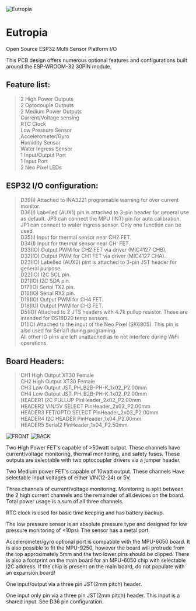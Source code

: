 ![Eutropia](https://user-images.githubusercontent.com/104283546/164954573-7f3e9123-8814-4765-9205-acdbbc47fc08.jpg)

# Eutropia
Open Source ESP32 Multi Sensor Platform I/O

This PCB design offers numerous optional features and configurations built around the ESP-WROOM-32 30PIN module.

## Feature list:

>2 High Power Outputs  
2 Optocouple Outputs  
2 Medium Power Outputs  
Current/Voltage sensing  
RTC Clock  
Low Pressure Sensor  
Accelerometer/Gyro  
Humidity Sensor  
Water Ingress Sensor  
1 Input/Output Port  
1 Input Port  
2 Neo Pixel LEDs  

## ESP32 I/O configuration:

>D39(I) Attached to INA3221 programable warning for over current monitor.  
>D36(I) Labelled (AUX1) pin is attached to 3-pin header for general use as default. JP3 can connect the MPU (INT) pin for auto calibration. JP1 can connect to water ingress sensor. Only one function can be used.  
>D35(I) Input for thermal sensor near CH2 FET.  
>D34(I) Input for thermal sensor near CH' FET.  
>D33(IO) Output PWM for CH2 FET via driver (MIC4127 CHB).  
>D32(IO) Output PWM for CH1 FET via driver (MIC4127 CHA).  
>D23(IO) Labelled (AUX2) pint is attached to 3-pin JST header for general purpose.  
>D22(IO) I2C SCL pin.  
>D21(IO) I2C SDA pin.  
>D17(IO) Serial TX2 pin.  
>D16(IO) Serial RX2 pin.  
>D19(IO) Output PWM for CH4 FET.  
>D18(IO) Output PWM for CH3 FET.  
>D5(IO) Attached to 2 JTS headers with 4.7k pullup resistor. These are intended for DS18D20 temp sensors.  
>D1(IO) Attached to the input of the Neo Pixel (SK6805). This pin is also used for Serial1 during programing.  
All other IO pins are left unattached as to not interfere during WiFi operations.  

## Board Headers:
>CH1 High Output XT30 Female  
>CH2 High Output XT30 Female  
>CH3 Low Output JST_PH_B2B-PH-K_1x02_P2.00mm  
>CH4 Low Output JST_PH_B2B-PH-K_1x02_P2.00mm  
>HEADER1 I2C PULLUP PinHeader_2x02_P2.00mm  
>HEADER2 VIN/5V SELECT PinHeader_2x03_P2.00mm  
>HEADER3 FET/OPTO SELECT PinHeader_2x03_P2.00mm  
>HEADER4 I2C HEADER	PinHeader_1x04_P2.00mm  
>HEADER5 Serial2  PinHeader_1x04_P2.50mm  

![FRONT](https://user-images.githubusercontent.com/104283546/164965498-b922744d-df44-4200-ac65-a51fc8249713.jpg)
![BACK](https://user-images.githubusercontent.com/104283546/164965507-1e455e87-d51f-41b4-841b-f92ce21fc81c.jpg)


Two High Power FET's capable of >50watt output. These channels have current/voltage monitoring, thermal monitoring, and safety fuses. These outputs are selectable with two optocoupler drivers via a jumper header.
  
Two Medium power FET's capable of 10watt output. These channels Have selectable input voltages of either VIN(12-24) or 5V.
  
Three channels of current/voltage monitoring. Monitoring is split between the 2 high current channels and the remainder of all devices on the board. Total power usage is a sum of all three channels.
  
RTC clock is used for basic time keeping and has battery backup.
  
The low pressure sensor is an absolute pressure type and designed for low pressure monitoring of <10psi. The sensor has a metal port.
  
Accelerometer/gyro optional port is compatible with the MPU-6050 board. It is also possible to fit the MPU-9250, however the board will protrude from the top approximately 5mm and the two lower pins should be clipped. There is also a footprint on the main board for an MPU-6050 chip with selectable I2C address. If the chip is present on the main board, do not populate with an expansion board!
  
One input/output via a three pin JST(2mm pitch) header.
  
One input only pin via a three pin JST(2mm pitch) header. This input is a shared input. See D36 pin configuration.
  
  
